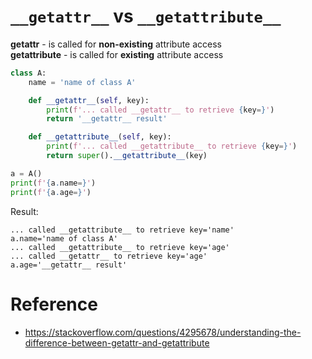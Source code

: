 # `__getattr__` vs `__getattribute__`

**__getattr__** - is called for **non-existing** attribute access\
**__getattribute__** - is called for **existing** attribute access
 

```python
class A:
    name = 'name of class A'

    def __getattr__(self, key):
        print(f'... called __getattr__ to retrieve {key=}')
        return '__getattr__ result'

    def __getattribute__(self, key):
        print(f'... called __getattribute__ to retrieve {key=}')
        return super().__getattribute__(key)

a = A()
print(f'{a.name=}')
print(f'{a.age=}')
```

Result:
```
... called __getattribute__ to retrieve key='name'
a.name='name of class A'
... called __getattribute__ to retrieve key='age'
... called __getattr__ to retrieve key='age'
a.age='__getattr__ result'
```

# Reference
- https://stackoverflow.com/questions/4295678/understanding-the-difference-between-getattr-and-getattribute
